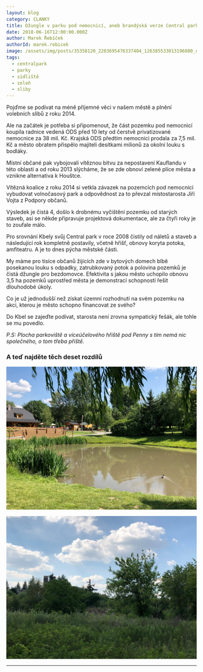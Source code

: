 ```yaml
---
layout: blog
category: CLANKY
title: Džungle v parku pod nemocnicí, aneb brandýská verze Central parku
date: 2018-06-16T12:00:00.000Z
author: Marek Řebíček
authorId: marek.rebicek
image: /assets/img/posts/35358120_2203695476337404_126385533013196800_o.jpg
tags:
  - centralpark
  - parky
  - sídliště
  - zeleň
  - sliby
---
```

Pojďme se podívat na méně příjemné věci v našem městě a plnění volebních slibů z roku 2014.

Ale na začátek je potřeba si připomenout, že část pozemku pod nemocnicí koupila radnice vedená ODS před 10 lety od čerstvě privatizované nemocnice za 38 mil. Kč. Krajská ODS předtím nemocnici prodala za 7,5 mil. Kč a město obratem přispělo majiteli desítkami milionů za okolní louku s bodláky.

Místní občané pak vybojovali vítěznou bitvu za nepostavení Kauflandu v této oblasti a od roku 2013 slýcháme, že se zde obnoví zelené plíce města a vznikne alternativa k Houštce.

Vítězná koalice z roku 2014 si vetkla závazek na pozemcích pod nemocnicí vybudovat volnočasový park a odpovědnost za to převzal místostarosta Jiří Vojta z Podpory občanů.

Výsledek je čistá 4, došlo k drobnému vyčištění pozemku od starých staveb, asi se někde připravuje projektová dokumentace, ale za čtyři roky je to zoufale málo.

Pro srovnání Kbely svůj Central park v roce 2008 čistily od náletů a staveb a následující rok kompletně postavily, včetně hřišť, obnovy koryta potoka, amfiteatru. A je to dnes pýcha městské části.

My máme pro tisíce občanů žijících zde v bytových domech blbě posekanou louku s odpadky, zatrubkovaný potok a polovina pozemků je čistá džungle pro bezdomovce.
Efektivita s jakou město uchopilo obnovu 3,5 ha pozemků uprostřed města je demonstrací schopností řešit dlouhodobé úkoly.

Co je už jednodušší než získat územní rozhodnutí na svém pozemku na akci, kterou je město schopno financovat ze svého?

Do Kbel se zajeďte podívat, starosta není zrovna sympatický fešák, ale tohle se mu povedlo.

_P.S: Plocha parkoviště a víceúčelového hřiště pod Penny s tím nemá nic společného, o tom třeba příště._

### A teď najděte těch deset rozdílů

![Kbely - rybníček a restaurace na konci parku](/assets/img/posts/35358120_2203695476337404_126385533013196800_o.jpg)

![Brandýs: Východní část pozemku mezi Penny a nemocnicí](/assets/img/posts/35416839_2203695976337354_8670583202961686528_o.jpg)

- - -
